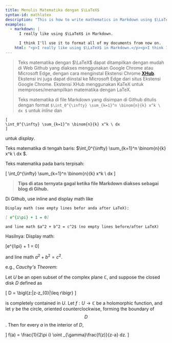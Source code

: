 ```yaml
---
title: Menulis Matematika dengan $\LaTeX$
syntax-id: mathlatex
description: "This is how to write mathematics in Markdown using $\LaTeX$ "
examples:
  - markdown: |
      I really like using $\LaTeX$ in Markdown.

      I think I'll use it to format all of my documents from now on.
    html: "<p>I really like using $\LaTeX$ in Markdown.</p><p>I think I'll use it to format all of my documents from now on.</p>"
---
```


>Teks matematika dengan $\LaTeX$ dapat ditampilkan dengan mudah di Web Github yang diakses menggunakan Google Chrome atau Microsoft Edge, dengan cara menginstal Ekstensi Chrome [**XHub**](https://github.com/nschloe/xhub). Ekstensi ini juga dapat diinstal ke Microsoft Edge dari situs Ekstensi Google Chrome. Ekstensi XHub menggunakan KaTeX untuk memproses/menampilkan matematika dengan LaTeX. 
>
>Teks matematika di file Markdown yang disimpan di Github ditulis dengan format ``$\int_0^{\infty} \sum_{k=1}^n \binom{n}{k} x^k \ dx $`` untuk *inline* dan

````
[
\int_0^{\infty} \sum_{k=1}^n \binom{n}{k} x^k \ dx 
]
````
untuk *display*.

Teks matematika di tengah baris: $\int_0^{\infty} \sum_{k=1}^n \binom{n}{k} x^k \ dx $.

Teks matematika pada baris terpisah:

[
\int_0^{\infty} \sum_{k=1}^n \binom{n}{k} x^k \ dx
]

> **Tips di atas ternyata gagal ketika file Markdown diakses sebagai blog di Gihub.**


Di Github, use inline and display math like

````markdown
Display math (see empty lines befor anda after LaTeX):

[ e^{i\pi} + 1 = 0]

and line math $a^2 + b^2 = c^2$ (no empty lines before/after LaTeX)
````
Hasilnya:
Display math:

[e^{i\pi} + 1 = 0]

and line math $a^2 + b^2 = c^2$.

e.g., _Cauchy's Theorem_:

Let $U$ be an open subset of the complex plane $\mathbb{C}$, and suppose the closed
disk $D$ defined as

[
D = \bigl\{z:|z-z_{0}|\leq r\bigr\}
]

is completely contained in $U$. Let $f: U\to\mathbb{C}$ be a holomorphic function,
and let $\gamma$ be the circle, oriented counterclockwise, forming the boundary of
$$D$$. Then for every $a$ in the interior of $D$,

]
f(a) = \frac{1}{2\pi i} \oint _{\gamma}\frac{f(z)}{z-a} dz.
]
